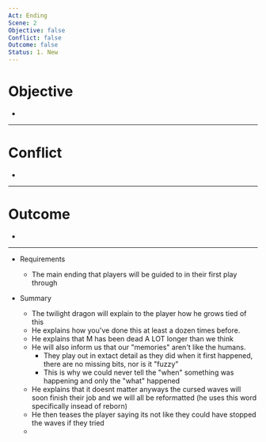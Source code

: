 ```yaml
---
Act: Ending
Scene: 2
Objective: false
Conflict: false
Outcome: false
Status: 1. New
---
```


# Objective

- 

---
# Conflict

- 

---
# Outcome

- 

---


- Requirements
	- The main ending that players will be guided to in their first play through

- Summary
	- The twilight dragon will explain to the player how he grows tied of this
	- He explains how you've done this at least a dozen times before. 
	- He explains that M has been dead A LOT longer than we think
	- He will also inform us that our "memories" aren't like the humans.
		- They play out in extact detail as they did when it first happened, there are no missing bits, nor is it "fuzzy"
		- This is why we could never tell the "when" something was happening and only the "what" happened
	- He explains that it doesnt matter anyways the cursed waves will soon finish their job and we will all be reformatted (he uses this word specifically insead of reborn)
	- He then teases the player saying its not like they could have stopped the waves if they tried
	- 
